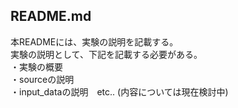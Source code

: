 ## README.md
本READMEには、実験の説明を記載する。  
実験の説明として、下記を記載する必要がある。  
・実験の概要  
・sourceの説明  
・input_dataの説明　etc.. (内容については現在検討中) 

